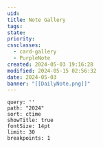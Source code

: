 ```yaml
---
uid: 
title: Note Gallery
tags: 
state: 
priority: 
cssclasses:
  - card-gallery
  - PurpleNote
created: 2024-05-03 19:16:28
modified: 2024-05-15 02:56:32
date: 2024-05-03
banner: "[[DailyNote.png]]"
---
```


```note-gallery
query: ''
path: "2024"
sort: ctime
showTitle: true
fontSize: 14pt
limit: 30
breakpoints: 1
```